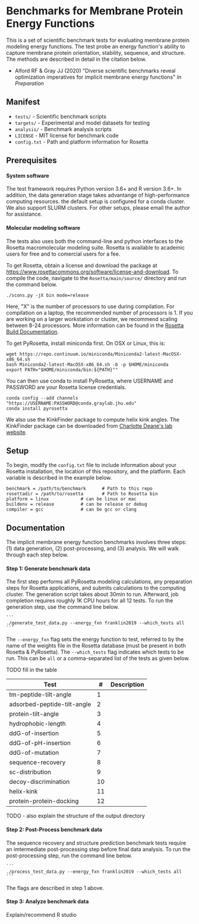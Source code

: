 # Benchmarks for Membrane Protein Energy Functions

This is a set of scientific benchmark tests for evaluating membrane protein modeling energy functions. The test probe an energy function's ability to capture membrane protein orientation, stability, sequence, and structure. The methods are described in detail in the citation below. 

 - Alford RF & Gray JJ (2020) "Diverse scientific benchmarks reveal optimization imperatives for implicit membrane energy functions" _In Preparation_

## Manifest

 - `tests/` - Scientific benchmark scripts
 - `targets/` - Experimental and model datasets for testing
 - `analysis/` - Benchmark analysis scripts
 - `LICENSE` - MIT license for benchmark code
 - `config.txt` - Path and platform information for Rosetta

## Prerequisites

#### System software

The test framework requires Python version 3.6+ and R version 3.6+. In addition, the data generation stage takes advantange of high-performance computing resources. the default setup is configured for a conda cluster. We also support SLURM clusters. For other setups, please email the author for assistance. 

#### Molecular modeling software

The tests also uses both the command-line and python interfaces to the Rosetta macromolecular modeling suite. Rosetta is available to academic users for free and to comercial users for a fee. 

To get Rosetta, obtain a license and download the package at <https://www.rosettacommons.org/software/license-and-download>. To compile the code, navigate to the `Rosetta/main/source/` directory and run the command below. 

```
./scons.py -jX bin mode=release 
```

Here, "X" is the number of processors to use during compilation. For compilation on a laptop, the recommended number of processors is 1. If you are working on a larger workstation or cluster, we recommend scaling between 8-24 processors. More information can be found in the [Rosetta Build Documentation](https://www.rosettacommons.org/docs/wiki/build_documentation/Build-Documentation#setting-up-rosetta-3_basic-setup). 

To get PyRosetta, install miniconda first. On OSX or Linux, this is: 

```
wget https://repo.continuum.io/miniconda/Miniconda2-latest-MacOSX-x86_64.sh
bash Miniconda2-latest-MacOSX-x86_64.sh -b -p $HOME/miniconda
export PATH="$HOME/miniconda/bin:${PATH}""
```

You can then use conda to install PyRosetta, where USERNAME and PASSWORD are your Rosetta license credentials. 

```
conda config --add channels "https://USERNAME:PASSWORD@conda.graylab.jhu.edu"
conda install pyrosetta
```

We also use the KinkFinder package to compute helix kink angles. The KinkFinder package can be downloaded from [Charlotte Deane's lab website](http://opig.stats.ox.ac.uk/resources).

## Setup

To begin, modify the `config.txt` file to include information about your Rosetta installation, the location of this repository, and the platform. Each variable is described in the example below. 

```
benchmark = /path/to/benchmark  	# Path to this repo
rosettadir = /path/to/rosetta   	# Path to Rosetta bin
platform = linux 			# can be linux or mac
buildenv = release			# can be release or debug
compiler = gcc				# can be gcc or clang
```

## Documentation

The implicit membrane energy function benchmarks involves three steps: (1) data generation, (2) post-processing, and (3) analysis. We will walk through each step below. 

#### Step 1: Generate benchmark data

The first step performs all PyRosetta modeling calculations, any preparation steps for Rosetta applications, and submits calculations to the computing cluster. The generation script takes about 30min to run. Afterward, job completion requires roughly 1K CPU hours for all 12 tests. To run the generation step, use the command line below. 

	```
	./generate_test_data.py --energy_fxn franklin2019 --which_tests all
	```

The `--energy_fxn` flag sets the energy function to test, referred to by the name of the weights file in the Rosetta database (must be present in both Rosetta & PyRosetta). The `--which_tests` flag indicates which tests to be run. This can be `all` or a comma-separated list of the tests as given below. 

TODO fill in the table

| Test                        | #  | Description |
|-----------------------------|----|-------------|
| tm-peptide-tilt-angle       | 1  |             |
| adsorbed-peptide-tilt-angle | 2  |             |
| protein-tilt-angle          | 3  |             |
| hydrophobic-length          | 4  |             |
| ddG-of-insertion            | 5  |             |
| ddG-of-pH-insertion         | 6  |             |
| ddG-of-mutation             | 7  |             |
| sequence-recovery           | 8  |             |
| sc-distribution             | 9  |             |
| decoy-discrimination        | 10 |             |
| helix-kink                  | 11 |             |
| protein-protein-docking     | 12 |             |

TODO - also explain the structure of the output directory

#### Step 2: Post-Process benchmark data

The sequence recovery and structure prediction benchmark tests require an imtermediate post-processing step before final data analysis. To run the post-processing step, run the command line below. 

	```
	./process_test_data.py --energy_fxn franklin2019 --which_tests all
	```

The flags are described in step 1 above. 

#### Step 3: Analyze benchmark data 

Explain/recommend R studio

